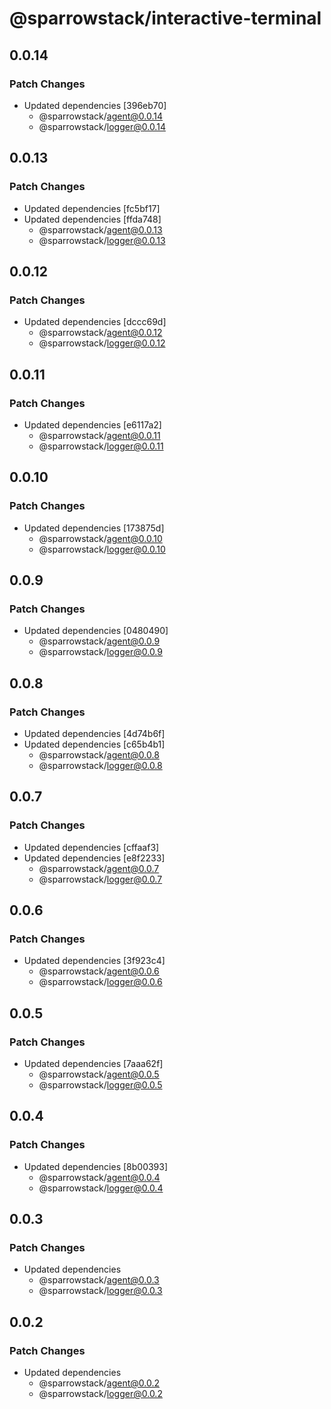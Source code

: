 # @sparrowstack/interactive-terminal

## 0.0.14

### Patch Changes

- Updated dependencies [396eb70]
    - @sparrowstack/agent@0.0.14
    - @sparrowstack/logger@0.0.14

## 0.0.13

### Patch Changes

- Updated dependencies [fc5bf17]
- Updated dependencies [ffda748]
    - @sparrowstack/agent@0.0.13
    - @sparrowstack/logger@0.0.13

## 0.0.12

### Patch Changes

- Updated dependencies [dccc69d]
    - @sparrowstack/agent@0.0.12
    - @sparrowstack/logger@0.0.12

## 0.0.11

### Patch Changes

- Updated dependencies [e6117a2]
    - @sparrowstack/agent@0.0.11
    - @sparrowstack/logger@0.0.11

## 0.0.10

### Patch Changes

- Updated dependencies [173875d]
    - @sparrowstack/agent@0.0.10
    - @sparrowstack/logger@0.0.10

## 0.0.9

### Patch Changes

- Updated dependencies [0480490]
    - @sparrowstack/agent@0.0.9
    - @sparrowstack/logger@0.0.9

## 0.0.8

### Patch Changes

- Updated dependencies [4d74b6f]
- Updated dependencies [c65b4b1]
    - @sparrowstack/agent@0.0.8
    - @sparrowstack/logger@0.0.8

## 0.0.7

### Patch Changes

- Updated dependencies [cffaaf3]
- Updated dependencies [e8f2233]
    - @sparrowstack/agent@0.0.7
    - @sparrowstack/logger@0.0.7

## 0.0.6

### Patch Changes

- Updated dependencies [3f923c4]
    - @sparrowstack/agent@0.0.6
    - @sparrowstack/logger@0.0.6

## 0.0.5

### Patch Changes

- Updated dependencies [7aaa62f]
    - @sparrowstack/agent@0.0.5
    - @sparrowstack/logger@0.0.5

## 0.0.4

### Patch Changes

- Updated dependencies [8b00393]
    - @sparrowstack/agent@0.0.4
    - @sparrowstack/logger@0.0.4

## 0.0.3

### Patch Changes

- Updated dependencies
    - @sparrowstack/agent@0.0.3
    - @sparrowstack/logger@0.0.3

## 0.0.2

### Patch Changes

- Updated dependencies
    - @sparrowstack/agent@0.0.2
    - @sparrowstack/logger@0.0.2
